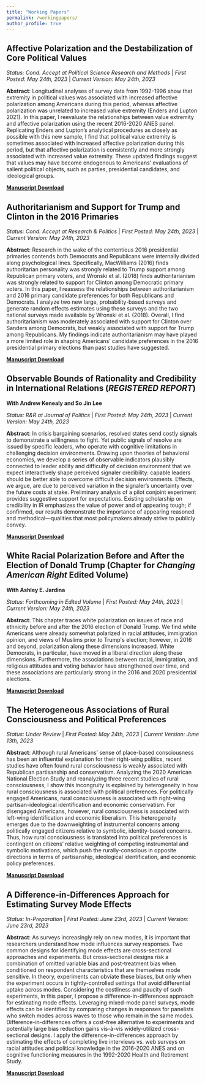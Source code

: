 ```yaml
---
title: "Working Papers"
permalink: /workingpapers/
author_profile: true
---
```

## Affective Polarization and the Destabilization of Core Political Values

*Status: Cond. Accept at Political Science Research and Methods*  |  *First Posted: May 24th, 2023*  |  *Current Version: May 24th, 2023*

**Abstract**: Longitudinal analyses of survey data from 1992-1996 show that extremity in political values was associated with increased affective polarization among Americans during this period, whereas affective polarization was unrelated to increased value extremity (Enders and Lupton 2021). In this paper, I reevaluate the relationships between value extremity and affective polarization using the recent 2016-2020 ANES panel. Replicating Enders and Lupton’s analytical procedures as closely as possible with this new sample, I find that political value extremity is sometimes associated with increased affective polarization during this period, but that affective polarization is consistently and more strongly associated with increased value extremity. These updated findings suggest that values may have become endogenous to Americans’ evaluations of salient political objects, such as parties, presidential candidates, and ideological groups.

[**Manuscript Download**](https://trentoll.github.io/files/psrm_values_05.24.23.pdf)

## Authoritarianism and Support for Trump and Clinton in the 2016 Primaries

*Status: Cond. Accept at Research & Politics*  |  *First Posted: May 24th, 2023*  |  *Current Version: May 24th, 2023*

**Abstract**: Research in the wake of the contentious 2016 presidential primaries contends both Democrats and Republicans were internally divided along psychological lines. Specifically, MacWilliams (2016) finds authoritarian personality was strongly related to Trump support among Republican primary voters, and Wronski et al. (2018) finds authoritarianism was strongly related to support for Clinton among Democratic primary voters. In this paper, I reassess the relationships between authoritarianism and 2016 primary candidate preferences for both Republicans and Democrats. I analyze two new large, probability-based surveys and generate random effects estimates using these surveys and the two national surveys made available by Wronski et al. (2018). Overall, I find authoritarianism was moderately associated with support for Clinton over Sanders among Democrats, but weakly associated with support for Trump among Republicans. My findings indicate authoritarianism may have played a more limited role in shaping Americans’ candidate preferences in the 2016 presidential primary elections than past studies have suggested.

[**Manuscript Download**](https://trentoll.github.io/files/auth_2016primaries_05.24.23.pdf)

## Observable Bounds of Rationality and Credibility in International Relations (*REGISTERED REPORT*)
**With Andrew Kenealy and So Jin Lee**

*Status: R&R at Journal of Politics*  |  *First Posted: May 24th, 2023*  |  *Current Version: May 24th, 2023*

**Abstract**: In crisis bargaining scenarios, resolved states send costly signals to demonstrate a willingness to fight. Yet public signals of resolve are issued by specific leaders, who operate with cognitive limitations in challenging decision environments. Drawing upon theories of behavioral economics, we develop a series of observable indicators plausibly connected to leader ability and difficulty of decision environment that we expect interactively shape perceived signaler
credibility: capable leaders should be better able to overcome difficult decision environments. Effects, we argue, are due to perceived variation in the signaler’s uncertainty over the future costs at stake. Preliminary analysis of a pilot conjoint experiment provides suggestive support for expectations. Existing scholarship on credibility in IR emphasizes the value of power and of appearing tough; if confirmed, our results demonstrate the importance of appearing reasoned and methodical—qualities that most policymakers already strive to publicly convey.

[**Manuscript Download**](https://trentoll.github.io/files/signaling_rr_05.24.23.pdf)

## White Racial Polarization Before and After the Election of Donald Trump (Chapter for *Changing American Right* Edited Volume)
**With Ashley E. Jardina**

*Status: Forthcoming in Edited Volume*  |  *First Posted: May 24th, 2023*  |  *Current Version: May 24th, 2023*

**Abstract**: This chapter traces white polarization on issues of race and ethnicity before and after the 2016 election of Donald Trump. We find white Americans were already somewhat polarized in racial attitudes, immigration opinion, and views of Muslims prior to Trump's election; however, in 2016 and beyond, polarization along these dimensions increased. White Democrats, in particular, have moved in a liberal direction along these dimensions. Furthermore, the associations between racial, immigration, and religious attitudes and voting behavior have strengthened over time, and these associations are particularly strong in the 2016 and 2020 presidential elections. 

[**Manuscript Download**](https://trentoll.github.io/files/racepol_chapter_05.24.23.pdf)

## The Heterogeneous Associations of Rural Consciousness and Political Preferences

*Status: Under Review*  |  *First Posted: May 24th, 2023*  |  *Current Version: June 13th, 2023*

**Abstract**: Although rural Americans’ sense of place-based consciousness has been an influential explanation for their right-wing politics, recent studies have often found rural consciousness is weakly associated with Republican partisanship and conservatism. Analyzing the 2020 American National Election Study and reanalyzing three recent studies of rural consciousness, I show this incongruity is explained by heterogeneity in how rural consciousness is associated with political preferences. For politically engaged Americans, rural consciousness is associated with right-wing partisan-ideological identification and economic conservatism. For disengaged Americans, however, rural consciousness is associated with left-wing identification and economic liberalism. This heterogeneity emerges due to the downweighting of instrumental concerns among politically engaged citizens relative to symbolic, identity-based concerns. Thus, how rural consciousness is translated into political preferences is contingent on citizens’ relative weighting of competing instrumental and symbolic motivations, which push the rurally-conscious in opposite directions in terms of partisanship, ideological identification, and economic policy preferences.

[**Manuscript Download**](https://doi.org/10.33774/apsa-2023-h0x53)

## A Difference-in-Differences Approach for Estimating Survey Mode Effects

*Status: In-Preparation*  |  *First Posted: June 23rd, 2023*  |  *Current Version: June 23rd, 2023*

**Abstract**: As surveys increasingly rely on new modes, it is important that researchers understand how mode influences survey responses. Two common designs for identifying mode effects are cross-sectional approaches and experiments. But cross-sectional designs risk a combination of omitted variable bias and post-treatment bias when conditioned on respondent characteristics that are themselves mode sensitive. In theory, experiments can obviate these biases, but only when the experiment occurs in tightly-controlled settings that avoid differential uptake across modes. Considering the costliness and paucity of such experiments, in this paper, I propose a difference-in-differences approach for estimating mode effects. Leveraging mixed-mode panel surveys, mode effects can be identified by comparing changes in responses for panelists who switch modes across waves to those who remain in the same modes. Difference-in-differences offers a cost-free alternative to experiments and potentially large bias reduction gains vis-à-vis widely-utilized cross-sectional designs. I apply the difference-in-differences approach by estimating the effects of completing live interviews vs. web surveys on racial attitudes and political knowledge in the 2016-2020 ANES and on cognitive functioning measures in the 1992-2020 Health and Retirement Study. 

[**Manuscript Download**](https://preprints.apsanet.org/engage/apsa/article-details/64961d7d2e632767b0ae18ab)
